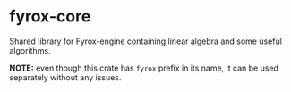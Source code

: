 # fyrox-core

Shared library for Fyrox-engine containing linear algebra and some useful algorithms.

**NOTE:** even though this crate has `fyrox` prefix in its name, it can be used separately without any issues.
